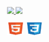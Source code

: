 ##  

<div>
  <a href="https://github.com/Vinieduardovieira">
  <img height="150em" src="https://github-readme-stats.vercel.app/api?username=Vinieduardovieira&show_icons=true&theme=dark&include_all_commits=true&count_private=true"/>
  <img height="180em" src="https://github-readme-stats.vercel.app/api/top-langs/?username=Vinieduardovieira&layout=compact&langs_count=7&theme=dark"/>
</div>

<div style="display: inline-block;"><br>
  <img align="center" alt="Vini-HTML" height="30" width="40" src="https://raw.githubusercontent.com/devicons/devicon/master/icons/html5/html5-original.svg">
  <img align="center" alt="Rafa-CSS" height="30" width="40" src="https://raw.githubusercontent.com/devicons/devicon/master/icons/css3/css3-original.svg">
</div>
  
##
